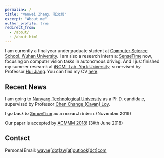 ```yaml
---
permalink: /
title: "Wenwei Zhang, 张文蔚"
excerpt: "About me"
author_profile: true
redirect_from: 
  - /about/
  - /about.html
---
```


I am currently a final year undergraduate student at [Computer Science School, Wuhan University](http://cs.whu.edu.cn/). I am also a research intern at [SenseTime](https://www.sensetime.com/) now, focusing on computer vision tasks in autonomous driving. And I just finished my summer research at [iNCML Lab, York University](https://wiki.eecs.yorku.ca/lab/MLL/start), supervised by Professor [Hui Jiang](https://wiki.eecs.yorku.ca/user/hj/). You can find my CV [here](/files/resume.pdf).

Recent News
------------------------
I am going to [Nanyang Technological University](http://ntu.edu.sg/) as a Ph.D. candidate, supervised by Professor [Chen Change (Cavan) Loy](http://personal.ie.cuhk.edu.hk/~ccloy/).

I go back to [SenseTime](https://www.sensetime.com/) as a research intern. (November 2018)

Our paper is accepted by [ACMMM 2018](http://www.acmmm.org/2018/)! (30th June 2018)

Contact
------------------------
Personal Email: [wayne[dot]zw[at]outlook[dot]com](mailto:wayne.zw@outlook.com)
